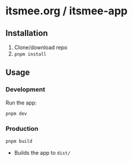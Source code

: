 # itsmee.org / itsmee-app

## Installation

1. Clone/download repo
2. `pnpm install`

## Usage

### Development

Run the app:

```bash
pnpm dev
```

### Production

```bash
pnpm build
```

-   Builds the app to `dist/`
